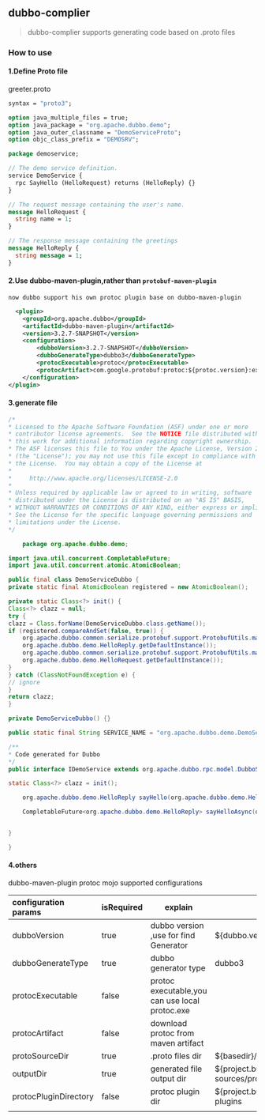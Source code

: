 ## dubbo-complier

> dubbo-complier supports generating code based on .proto files

### How to use 

#### 1.Define Proto file

greeter.proto
```protobuf
syntax = "proto3";

option java_multiple_files = true;
option java_package = "org.apache.dubbo.demo";
option java_outer_classname = "DemoServiceProto";
option objc_class_prefix = "DEMOSRV";

package demoservice;

// The demo service definition.
service DemoService {
  rpc SayHello (HelloRequest) returns (HelloReply) {}
}

// The request message containing the user's name.
message HelloRequest {
  string name = 1;
}

// The response message containing the greetings
message HelloReply {
  string message = 1;
}

```

#### 2.Use dubbo-maven-plugin,rather than ```protobuf-maven-plugin```

    now dubbo support his own protoc plugin base on dubbo-maven-plugin

```xml
  <plugin>
    <groupId>org.apache.dubbo</groupId>
    <artifactId>dubbo-maven-plugin</artifactId>
    <version>3.2.7-SNAPSHOT</version>
    <configuration>
        <dubboVersion>3.2.7-SNAPSHOT</dubboVersion>
        <dubboGenerateType>dubbo3</dubboGenerateType>
        <protocExecutable>protoc</protocExecutable>
        <protocArtifact>com.google.protobuf:protoc:${protoc.version}:exe:${os.detected.classifier}</protocArtifact>
    </configuration>
</plugin>

```

#### 3.generate file

```java
/*
* Licensed to the Apache Software Foundation (ASF) under one or more
* contributor license agreements.  See the NOTICE file distributed with
* this work for additional information regarding copyright ownership.
* The ASF licenses this file to You under the Apache License, Version 2.0
* (the "License"); you may not use this file except in compliance with
* the License.  You may obtain a copy of the License at
*
*     http://www.apache.org/licenses/LICENSE-2.0
*
* Unless required by applicable law or agreed to in writing, software
* distributed under the License is distributed on an "AS IS" BASIS,
* WITHOUT WARRANTIES OR CONDITIONS OF ANY KIND, either express or implied.
* See the License for the specific language governing permissions and
* limitations under the License.
*/

    package org.apache.dubbo.demo;

import java.util.concurrent.CompletableFuture;
import java.util.concurrent.atomic.AtomicBoolean;

public final class DemoServiceDubbo {
private static final AtomicBoolean registered = new AtomicBoolean();

private static Class<?> init() {
Class<?> clazz = null;
try {
clazz = Class.forName(DemoServiceDubbo.class.getName());
if (registered.compareAndSet(false, true)) {
    org.apache.dubbo.common.serialize.protobuf.support.ProtobufUtils.marshaller(
    org.apache.dubbo.demo.HelloReply.getDefaultInstance());
    org.apache.dubbo.common.serialize.protobuf.support.ProtobufUtils.marshaller(
    org.apache.dubbo.demo.HelloRequest.getDefaultInstance());
}
} catch (ClassNotFoundException e) {
// ignore
}
return clazz;
}

private DemoServiceDubbo() {}

public static final String SERVICE_NAME = "org.apache.dubbo.demo.DemoService";

/**
* Code generated for Dubbo
*/
public interface IDemoService extends org.apache.dubbo.rpc.model.DubboStub {

static Class<?> clazz = init();

    org.apache.dubbo.demo.HelloReply sayHello(org.apache.dubbo.demo.HelloRequest request);

    CompletableFuture<org.apache.dubbo.demo.HelloReply> sayHelloAsync(org.apache.dubbo.demo.HelloRequest request);


}

}

```

#### 4.others

dubbo-maven-plugin protoc mojo supported configurations

| configuration params  | isRequired | explain                                        | default                                                    | eg                                                           |
| :-------------------- | ---------- | ---------------------------------------------- | ---------------------------------------------------------- | ------------------------------------------------------------ |
| dubboVersion          | true       | dubbo version ,use for find Generator          | ${dubbo.version}                                           | 3.2.7-SNAPSHOT                                               |
| dubboGenerateType     | true       | dubbo generator type                           | dubbo3                                                     | grpc                                                         |
| protocExecutable      | false      | protoc executable,you can use local protoc.exe |                                                            | protoc                                                       |
| protocArtifact        | false      | download protoc from maven artifact            |                                                            | com.google.protobuf:protoc:${protoc.version}:exe:${os.detected.classifier} |
| protoSourceDir        | true       | .proto files dir                               | ${basedir}/src/main/proto                                  | ./proto                                                      |
| outputDir             | true       | generated file output dir                      | ${project.build.directory}/generated-sources/protobuf/java | ${basedir}/src/main/java                                     |
| protocPluginDirectory | false      | protoc plugin dir                              | ${project.build.directory}/protoc-plugins                  | ./target/protoc-plugins                                      |
|                       |            |                                                |                                                            |                                                              |


​    
